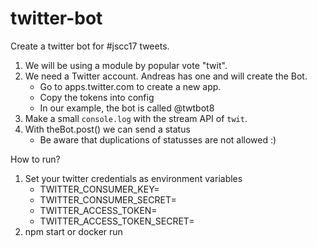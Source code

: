 # twitter-bot

Create a twitter bot for #jscc17 tweets.

1. We will be using a module by popular vote "twit".
2. We need a Twitter account. Andreas has one and will create the Bot.
   * Go to apps.twitter.com to create a new app.
   * Copy the tokens into config
   * In our example, the bot is called @twtbot8
3. Make a small `console.log` with the stream API of `twit`.
4. With theBot.post() we can send a status
   * Be aware that duplications of statusses are not allowed :)

How to run?

1. Set your twitter credentials as environment variables
   - TWITTER_CONSUMER_KEY=
   - TWITTER_CONSUMER_SECRET=
   - TWITTER_ACCESS_TOKEN=
   - TWITTER_ACCESS_TOKEN_SECRET=
2. npm start or docker run
